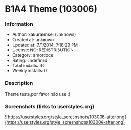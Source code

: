 # B1A4 Theme (103006)

### Information
- Author: Sakurakinsei (unknown)
- Created at: unknown
- Updated at: 7/1/2014, 7:18:29 PM
- License: NO-REDISTRIBUTION
- Category: amordoce
- Rating: undefined
- Total installs: 46
- Weekly installs: 0


### Description
Theme teste,por favor não use :)


### Screenshots (links to userstyles.org)
![https://userstyles.org/style_screenshots/103006-after.png](https://userstyles.org/style_screenshots/103006-after.png)


